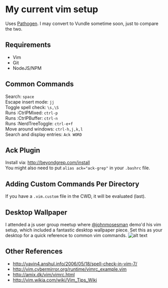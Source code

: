 # My current vim setup

Uses [Pathogen](https://github.com/tpope/vim-pathogen).  I may convert to Vundle sometime soon, just to compare the two.

## Requirements
* Vim
* Git
* NodeJS/NPM

## Common Commands
Search: `space` <br>
Escape insert mode: `jj` <br>
Toggle spell check: `\s,\S` <br>
Runs :CtrlPMixed: `ctrl-p` <br>
Runs :CtrlPBuffer: `ctrl-n` <br>
Runs :NerdTreeToggle: `ctrl-e+f` <br>
Move around windows: `ctrl-h,j,k,l` <br>
Search and display entries: `Ack WORD` <br>

## Ack Plugin
Install via: http://beyondgrep.com/install <br>
You might also need to put `alias ack="ack-grep"` in your `.bashrc` file.

## Adding Custom Commands Per Directory
If you have a `.vim.custom` file in the CWD, it will be evaluated (last).

## Desktop Wallpaper
I attended a js user group meetup where [@johnmosesman](https://twitter.com/johnmosesman/status/602852544952467456) demo'd his vim setup, which included a fantastic desktop wallpaper piece.  Set this as your desktop for a quick reference to common vim commands.
![alt text](/vimgbfullsize.png?raw=true "vim desktop wallpaper")

## Other References

* http://yavin4.anshul.info/2006/05/18/spell-check-in-vim-7/
* http://vim.cybermirror.org/runtime/vimrc_example.vim
* http://amix.dk/vim/vimrc.html
* http://vim.wikia.com/wiki/Vim_Tips_Wiki

